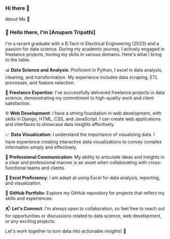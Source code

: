 ### Hi there 👋

About Me 🚀

### 👋 Hello there, I'm [Anupam Tripathi]

I'm a recent graduate with a B.Tech in Electrical Engineering (2023) and a passion for data science. During my academic journey, I actively engaged in freelance projects, honing my skills in various domains. Here's what I bring to the table:

📊 **Data Science and Analysis**: Proficient in Python, I excel in data analysis, cleaning, and transformation. My experience includes data scraping, ETL processes, and feature selection.

💼 **Freelance Expertise**: I've successfully delivered freelance projects in data science, demonstrating my commitment to high-quality work and client satisfaction.

🌐 **Web Development**: I have a strong foundation in web development, with skills in Django, HTML, CSS, and JavaScript. I can create web applications and interfaces to showcase data insights effectively.

📈 **Data Visualization**: I understand the importance of visualizing data. I have experience creating interactive data visualizations to convey complex information simply and effectively.

📝 **Professional Communication**: My ability to articulate ideas and insights in a clear and professional manner is an asset when collaborating with cross-functional teams and clients.

📑 **Excel Proficiency**: I am adept at using Excel for data analysis, reporting, and visualization.

🔗 **GitHub Portfolio**: Explore my GitHub repository for projects that reflect my skills and experiences.

📬 **Let's Connect**: I'm always open to collaboration, so feel free to reach out for opportunities or discussions related to data science, web development, or any exciting projects.

Let's work together to turn data into actionable insights! 🚀

